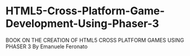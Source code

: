 # HTML5-Cross-Platform-Game-Development-Using-Phaser-3

BOOK ON THE CREATION OF HTML5 CROSS PLATFORM GAMES USING PHASER 3 
By Emanuele Feronato
